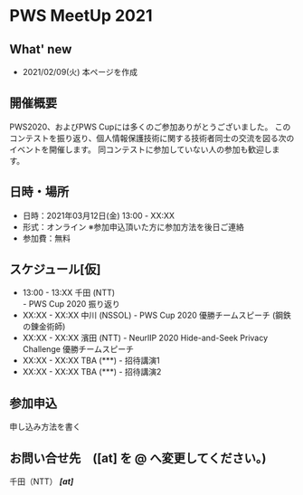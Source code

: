 # PWS MeetUp 2021

## What' new
- 2021/02/09(火) 本ページを作成

## 開催概要
PWS2020、およびPWS Cupには多くのご参加ありがとうございました。
このコンテストを振り返り、個人情報保護技術に関する技術者同士の交流を図る次のイベントを開催します。
同コンテストに参加していない人の参加も歓迎します。

## 日時・場所
- 日時：2021年03月12日(金) 13:00 - XX:XX
- 形式：オンライン ※参加申込頂いた方に参加方法を後日ご連絡
- 参加費：無料

## スケジュール[仮]
- 13:00 - 13:XX  千田 (NTT)   
      - PWS Cup 2020 振り返り
- XX:XX - XX:XX 中川 (NSSOL)
      - PWS Cup 2020 優勝チームスピーチ (鋼鉄の錬金術師) 
- XX:XX - XX:XX 濱田 (NTT)
      - NeurlIP 2020 Hide-and-Seek Privacy Challenge 優勝チームスピーチ
- XX:XX - XX:XX TBA (***)
      - 招待講演1
- XX:XX - XX:XX TBA (***)
      - 招待講演2


## 参加申込
申し込み方法を書く

## お問い合せ先　([at] を @ へ変更してください。)
千田（NTT） *****[at]*****

